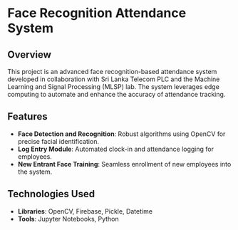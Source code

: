 # Face Recognition Attendance System

## Overview
This project is an advanced face recognition-based attendance system developed in collaboration with Sri Lanka Telecom PLC and the Machine Learning and Signal Processing (MLSP) lab. The system leverages edge computing to automate and enhance the accuracy of attendance tracking.

## Features
- **Face Detection and Recognition**: Robust algorithms using OpenCV for precise facial identification.
- **Log Entry Module**: Automated clock-in and attendance logging for employees.
- **New Entrant Face Training**: Seamless enrollment of new employees into the system.

## Technologies Used
- **Libraries**: OpenCV, Firebase, Pickle, Datetime
- **Tools**: Jupyter Notebooks, Python


